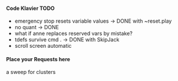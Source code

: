 #### Code Klavier TODO ####

- emergency stop resets variable values -> DONE with ~reset.play
- no quant -> DONE
- what if anne replaces reserved vars by mistake?
- tdefs survive cmd . -> DONE with SkipJack
- scroll screen automatic

#### Place your Requests here ####
a sweep for clusters
